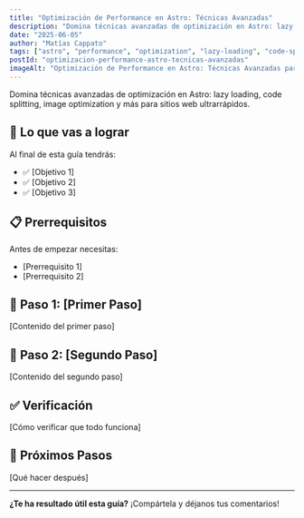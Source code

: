 ```yaml
---
title: "Optimización de Performance en Astro: Técnicas Avanzadas"
description: "Domina técnicas avanzadas de optimización en Astro: lazy loading, code splitting, image optimization y más para sitios web ultrarrápidos."
date: "2025-06-05"
author: "Matías Cappato"
tags: ["astro", "performance", "optimization", "lazy-loading", "code-splitting", "image-optimization", "web-vitals", "typescript"]
postId: "optimizacion-performance-astro-tecnicas-avanzadas"
imageAlt: "Optimización de Performance en Astro: Técnicas Avanzadas para Sitios Ultrarrápidos - Guía completa"
---
```


Domina técnicas avanzadas de optimización en Astro: lazy loading, code splitting, image optimization y más para sitios web ultrarrápidos.

## 🎯 Lo que vas a lograr

Al final de esta guía tendrás:

- ✅ [Objetivo 1]
- ✅ [Objetivo 2]
- ✅ [Objetivo 3]

## 📋 Prerrequisitos

Antes de empezar necesitas:

- [Prerrequisito 1]
- [Prerrequisito 2]

## 🚀 Paso 1: [Primer Paso]

[Contenido del primer paso]

## 🔧 Paso 2: [Segundo Paso]

[Contenido del segundo paso]

## ✅ Verificación

[Cómo verificar que todo funciona]

## 🎯 Próximos Pasos

[Qué hacer después]

---

**¿Te ha resultado útil esta guía?** ¡Compártela y déjanos tus comentarios!